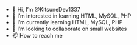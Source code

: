 - 👋 Hi, I’m @KitsuneDev1337
- 👀 I’m interested in learning HTML, MySQL, PHP
- 🌱 I’m currently learning HTML, MySQL, PHP
- 💞️ I’m looking to collaborate on small websites
- 📫 How to reach me 

<!---
KitsuneDev1337/KitsuneDev1337 is a ✨ special ✨ repository because its `README.md` (this file) appears on your GitHub profile.
You can click the Preview link to take a look at your changes.
--->

